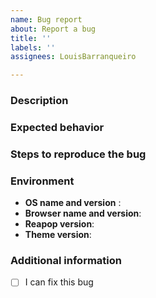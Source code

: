 ```yaml
---
name: Bug report
about: Report a bug
title: ''
labels: ''
assignees: LouisBarranqueiro

---
```


### Description
<!-- Clearly describe the bug. -->


### Expected behavior
<!-- Clearly describe what you expected to happen. -->
<!-- If applicable, add screenshots to help explain your problem. -->


### Steps to reproduce the bug
 <!-- Describe steps to reproduce the bug. -->


### Environment
 - **OS name and version** : 
 - **Browser name and version**:
 - **Reapop version**:
 - **Theme version**:

### Additional information
- [ ] I can fix this bug <!-- Check this box if you can work on it and create a pull request -->
